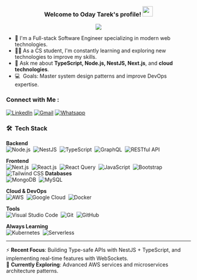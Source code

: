 <h3 align="center">
  Welcome to Oday Tarek's profile!
  <img src="https://media.giphy.com/media/hvRJCLFzcasrR4ia7z/giphy.gif" width="28">
</h3>

<!-- Typing SVG by DenverCoder1 - https://github.com/DenverCoder1/readme-typing-svg -->
<p align="center">
  <a href="https://github.com/DenverCoder1/readme-typing-svg"><img src="https://readme-typing-svg.herokuapp.com/?lines=Full-stack%20developer;Building%20scalable%20web%20apps;Always%20learning%20new%20things&font=Fira%20Code&center=true&width=440&height=45&color=f75c7e&vCenter=true&size=22"></a>
</p>

- 🏢 I'm a Full-stack Software Engineer specializing in modern web technologies.
- 👨‍💻 As a CS student, I'm constantly learning and exploring new technologies to improve my skills.
- 💬 Ask me about **TypeScript, Node.js, NestJS, Next.js**, and **cloud technologies**.
- 💻 &nbsp;Goals: Master system design patterns and improve DevOps expertise.

### Connect with Me :

<p >
<a href="https://www.linkedin.com/in/odaytarek/" target="_blank"><img src="https://img.shields.io/badge/Linkedin-%230077B5.svg?&logo=linkedin&logoColor=white" alt="LinkedIn"></a>
<a href="mailto:odaytarek62@gmail.com" target="_blank"><img src="https://img.shields.io/badge/gmail-%23E4405F.svg?&logo=gmail&logoColor=white" alt="Gmail"></a>  
<a href="https://api.whatsapp.com/send?phone=+201143776030&text=Hi!" target="_blank"><img src="https://img.shields.io/badge/-Whatsapp-4CA143?&labelColor=4CA143&logo=whatsapp&logoColor=white&link=https://api.whatsapp.com/send?phone=+01143776030&text=Hi!" alt="Whatsapp"></a>

### 🛠 &nbsp;Tech Stack

**Backend**  
![Node.js](https://img.shields.io/badge/-Node.js-05122A?style=flat&logo=node.js&logoColor=339933)&nbsp;
![NestJS](https://img.shields.io/badge/-NestJS-05122A?style=flat&logo=nestjs&logoColor=E0234E)&nbsp;
![TypeScript](https://img.shields.io/badge/-TypeScript-05122A?style=flat&logo=typescript)&nbsp;
![GraphQL](https://img.shields.io/badge/-GraphQL-05122A?style=flat&logo=GraphQL)&nbsp;
![RESTful API](https://img.shields.io/badge/-RESTful%20API-05122A?style=flat&logo=api)

**Frontend**  
![Next.js](https://img.shields.io/badge/-Next.js-05122A?style=flat&logo=next.js)&nbsp;
![React.js](https://img.shields.io/badge/-React-05122A?style=flat&logo=react)&nbsp;
![React Query](https://img.shields.io/badge/-React%20Query-05122A?style=flat&logo=react-query&logoColor=FF4154)&nbsp;
![JavaScript](https://img.shields.io/badge/-JavaScript-05122A?style=flat&logo=javascript)&nbsp;
![Bootstrap](https://img.shields.io/badge/-Bootstrap-05122A?style=flat&logo=bootstrap&logoColor=563D7C)&nbsp;
![Tailwind CSS](https://img.shields.io/badge/-Tailwind%20CSS-05122A?style=flat&logo=tailwindcss&logoColor=38B2AC)
**Databases**  
![MongoDB](https://img.shields.io/badge/-MongoDB-05122A?style=flat&logo=MongoDB)&nbsp;
![MySQL](https://img.shields.io/badge/-MySQL-05122A?style=flat&logo=MySQL)&nbsp;

**Cloud & DevOps**  
![AWS](https://img.shields.io/badge/-AWS-05122A?style=flat&logo=amazon-aws&logoColor=FF9900)&nbsp;
![Google Cloud](https://img.shields.io/badge/-Google%20Cloud-05122A?style=flat&logo=google-cloud&logoColor=4285F4)&nbsp;
![Docker](https://img.shields.io/badge/-Docker-05122A?style=flat&logo=docker)&nbsp;

**Tools**  
![Visual Studio Code](https://img.shields.io/badge/-Visual%20Studio%20Code-05122A?style=flat&logo=visual-studio-code&logoColor=007ACC)&nbsp;
![Git](https://img.shields.io/badge/-Git-05122A?style=flat&logo=git)&nbsp;
![GitHub](https://img.shields.io/badge/-GitHub-05122A?style=flat&logo=github)&nbsp;

**Always Learning**  
![Kubernetes](https://img.shields.io/badge/-Kubernetes-05122A?style=flat&logo=kubernetes)&nbsp;
![Serverless](https://img.shields.io/badge/-Serverless-05122A?style=flat&logo=serverless)&nbsp;

---

⚡ **Recent Focus**: Building Type-safe APIs with NestJS + TypeScript, and implementing real-time features with WebSockets.  
🌱 **Currently Exploring**: Advanced AWS services and microservices architecture patterns.
